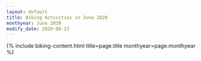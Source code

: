 ```yaml
---
layout: default
title: Biking Activities in June 2020
monthyear: June 2020
modify_date: 2020-06-23  
---
```


{% include biking-content.html title=page.title monthyear=page.monthyear %}